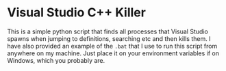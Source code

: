# Visual Studio C++ Killer
This is a simple python script that finds all processes that Visual Studio spawns when jumping to definitions, searching etc and then kills them.
I have also provided an example of the `.bat` that I use to run this script from anywhere on my machine. Just place it on your environment variables if on Windows, which you probably are.
